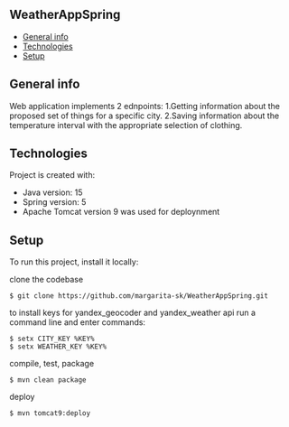 ## WeatherAppSpring
* [General info](#general-info)
* [Technologies](#technologies)
* [Setup](#setup)

## General info
Web application implements 2 ednpoints:
1.Getting information about the proposed set of things for a specific city.
2.Saving information about the temperature interval with the appropriate selection of clothing.
	
## Technologies
Project is created with:
* Java version: 15
* Spring version: 5
* Apache Tomcat version 9 was used for deploynment
	
## Setup
To run this project, install it locally:

clone the codebase
```
$ git clone https://github.com/margarita-sk/WeatherAppSpring.git
```

to install keys for yandex_geocoder and yandex_weather api run a command line and enter commands:
```
$ setx CITY_KEY %KEY%
$ setx WEATHER_KEY %KEY%
```

compile, test, package
```
$ mvn clean package
```

deploy
```
$ mvn tomcat9:deploy
```

